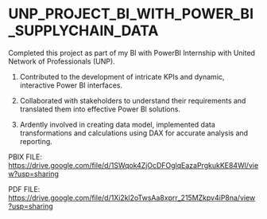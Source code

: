 # UNP_PROJECT_BI_WITH_POWER_BI_SUPPLYCHAIN_DATA

Completed this project as part of my Bl with PowerBI Internship with United Network of Professionals (UNP).

1. Contributed to the development of intricate KPIs and dynamic, interactive Power BI interfaces.

2. Collaborated with stakeholders to understand their requirements and translated them into effective Power Bl solutions.

3. Ardently involved in creating data model, implemented data transformations and calculations using DAX for accurate analysis and reporting.

PBIX FILE: https://drive.google.com/file/d/1SWqok4ZjOcDFOglqEazaPrgkukKE84Wl/view?usp=sharing

PDF FILE: https://drive.google.com/file/d/1Xi2kl2oTwsAa8xprr_215MZkpv4iP8na/view?usp=sharing
